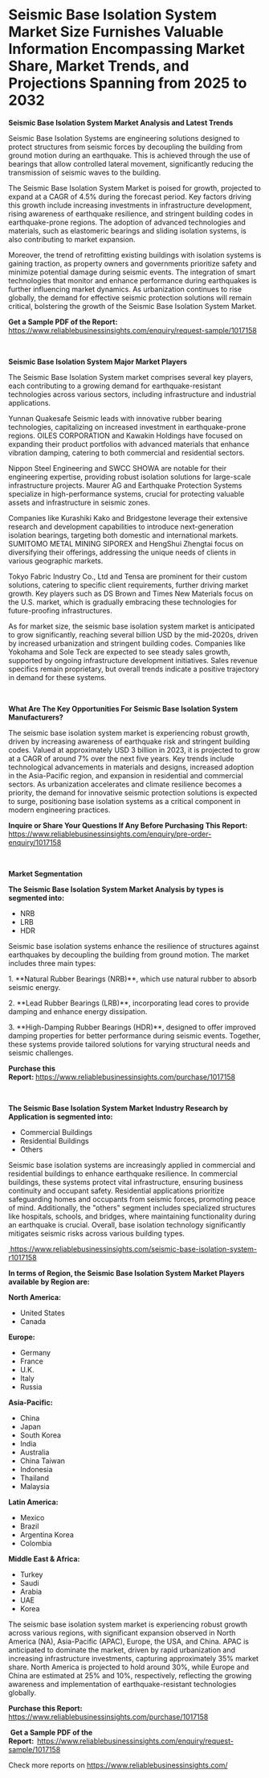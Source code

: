 <p><h1>Seismic Base Isolation System Market Size Furnishes Valuable Information Encompassing Market Share, Market Trends, and Projections Spanning from 2025 to 2032</h1></p><p><strong>Seismic Base Isolation System Market Analysis and Latest Trends</strong></p>
<p><p>Seismic Base Isolation Systems are engineering solutions designed to protect structures from seismic forces by decoupling the building from ground motion during an earthquake. This is achieved through the use of bearings that allow controlled lateral movement, significantly reducing the transmission of seismic waves to the building.</p><p>The Seismic Base Isolation System Market is poised for growth, projected to expand at a CAGR of 4.5% during the forecast period. Key factors driving this growth include increasing investments in infrastructure development, rising awareness of earthquake resilience, and stringent building codes in earthquake-prone regions. The adoption of advanced technologies and materials, such as elastomeric bearings and sliding isolation systems, is also contributing to market expansion.</p><p>Moreover, the trend of retrofitting existing buildings with isolation systems is gaining traction, as property owners and governments prioritize safety and minimize potential damage during seismic events. The integration of smart technologies that monitor and enhance performance during earthquakes is further influencing market dynamics. As urbanization continues to rise globally, the demand for effective seismic protection solutions will remain critical, bolstering the growth of the Seismic Base Isolation System Market.</p></p>
<p><strong>Get a Sample PDF of the Report:&nbsp;</strong> <a href="https://www.reliablebusinessinsights.com/enquiry/request-sample/1017158?utm_campaign=2274&utm_medium=2&utm_source=Github&utm_content=ia&utm_term=08042025&utm_id=seismic-base-isolation-system">https://www.reliablebusinessinsights.com/enquiry/request-sample/1017158</a></p>
<p>&nbsp;</p>
<p><strong>Seismic Base Isolation System Major Market Players</strong></p>
<p><p>The Seismic Base Isolation System market comprises several key players, each contributing to a growing demand for earthquake-resistant technologies across various sectors, including infrastructure and industrial applications. </p><p>Yunnan Quakesafe Seismic leads with innovative rubber bearing technologies, capitalizing on increased investment in earthquake-prone regions. OILES CORPORATION and Kawakin Holdings have focused on expanding their product portfolios with advanced materials that enhance vibration damping, catering to both commercial and residential sectors.</p><p>Nippon Steel Engineering and SWCC SHOWA are notable for their engineering expertise, providing robust isolation solutions for large-scale infrastructure projects. Maurer AG and Earthquake Protection Systems specialize in high-performance systems, crucial for protecting valuable assets and infrastructure in seismic zones.</p><p>Companies like Kurashiki Kako and Bridgestone leverage their extensive research and development capabilities to introduce next-generation isolation bearings, targeting both domestic and international markets. SUMITOMO METAL MINING SIPOREX and HengShui Zhengtai focus on diversifying their offerings, addressing the unique needs of clients in various geographic markets.</p><p>Tokyo Fabric Industry Co., Ltd and Tensa are prominent for their custom solutions, catering to specific client requirements, further driving market growth. Key players such as DS Brown and Times New Materials focus on the U.S. market, which is gradually embracing these technologies for future-proofing infrastructures.</p><p>As for market size, the seismic base isolation system market is anticipated to grow significantly, reaching several billion USD by the mid-2020s, driven by increased urbanization and stringent building codes. Companies like Yokohama and Sole Teck are expected to see steady sales growth, supported by ongoing infrastructure development initiatives. Sales revenue specifics remain proprietary, but overall trends indicate a positive trajectory in demand for these systems.</p></p>
<p>&nbsp;</p>
<p><strong>What Are The Key Opportunities For Seismic Base Isolation System Manufacturers?</strong></p>
<p><p>The seismic base isolation system market is experiencing robust growth, driven by increasing awareness of earthquake risk and stringent building codes. Valued at approximately USD 3 billion in 2023, it is projected to grow at a CAGR of around 7% over the next five years. Key trends include technological advancements in materials and designs, increased adoption in the Asia-Pacific region, and expansion in residential and commercial sectors. As urbanization accelerates and climate resilience becomes a priority, the demand for innovative seismic protection solutions is expected to surge, positioning base isolation systems as a critical component in modern engineering practices.</p></p>
<p><strong>Inquire or Share Your Questions If Any Before Purchasing This Report:</strong> <a href="https://www.reliablebusinessinsights.com/enquiry/pre-order-enquiry/1017158?utm_campaign=2274&utm_medium=2&utm_source=Github&utm_content=ia&utm_term=08042025&utm_id=seismic-base-isolation-system">https://www.reliablebusinessinsights.com/enquiry/pre-order-enquiry/1017158</a></p>
<p>&nbsp;</p>
<p><strong>Market Segmentation</strong></p>
<p><strong>The Seismic Base Isolation System Market Analysis by types is segmented into:</strong></p>
<p><ul><li>NRB</li><li>LRB</li><li>HDR</li></ul></p>
<p><p>Seismic base isolation systems enhance the resilience of structures against earthquakes by decoupling the building from ground motion. The market includes three main types: </p><p>1. **Natural Rubber Bearings (NRB)**, which use natural rubber to absorb seismic energy.</p><p>2. **Lead Rubber Bearings (LRB)**, incorporating lead cores to provide damping and enhance energy dissipation.</p><p>3. **High-Damping Rubber Bearings (HDR)**, designed to offer improved damping properties for better performance during seismic events. Together, these systems provide tailored solutions for varying structural needs and seismic challenges.</p></p>
<p><strong>Purchase this Report:&nbsp;</strong><a href="https://www.reliablebusinessinsights.com/purchase/1017158?utm_campaign=2274&utm_medium=2&utm_source=Github&utm_content=ia&utm_term=08042025&utm_id=seismic-base-isolation-system">https://www.reliablebusinessinsights.com/purchase/1017158</a></p>
<p>&nbsp;</p>
<p><strong>The Seismic Base Isolation System Market Industry Research by Application is segmented into:</strong></p>
<p><ul><li>Commercial Buildings</li><li>Residential Buildings</li><li>Others</li></ul></p>
<p><p>Seismic base isolation systems are increasingly applied in commercial and residential buildings to enhance earthquake resilience. In commercial buildings, these systems protect vital infrastructure, ensuring business continuity and occupant safety. Residential applications prioritize safeguarding homes and occupants from seismic forces, promoting peace of mind. Additionally, the "others" segment includes specialized structures like hospitals, schools, and bridges, where maintaining functionality during an earthquake is crucial. Overall, base isolation technology significantly mitigates seismic risks across various building types.</p></p>
<p><a href="https://www.reliablebusinessinsights.com/seismic-base-isolation-system-r1017158?utm_campaign=2274&utm_medium=2&utm_source=Github&utm_content=ia&utm_term=08042025&utm_id=seismic-base-isolation-system">&nbsp;https://www.reliablebusinessinsights.com/seismic-base-isolation-system-r1017158</a></p>
<p><strong>In terms of Region, the Seismic Base Isolation System Market Players available by Region are:</strong></p>
<p>
    <p> <strong> North America: </strong>
        <ul>
            <li>United States</li>
            <li>Canada</li>
        </ul>
        </p> 
    <p> <strong> Europe: </strong>
        <ul>
            <li>Germany</li>
            <li>France</li>
            <li>U.K.</li>
            <li>Italy</li>
            <li>Russia</li>
        </ul>
        </p> 
    <p> <strong> Asia-Pacific: </strong>
        <ul>
            <li>China</li>
            <li>Japan</li>
            <li>South Korea</li>
            <li>India</li>
            <li>Australia</li>
            <li>China Taiwan</li>
            <li>Indonesia</li>
            <li>Thailand</li>
            <li>Malaysia</li>
        </ul>
        </p> 
    <p> <strong> Latin America: </strong>
        <ul>
            <li>Mexico</li>
            <li>Brazil</li>
            <li>Argentina Korea</li>
            <li>Colombia</li>
        </ul>
        </p> 
    <p> <strong> Middle East & Africa: </strong>
        <ul>
            <li>Turkey</li>
            <li>Saudi</li>
            <li>Arabia</li>
            <li>UAE</li>
            <li>Korea</li>
        </ul>
    </p>
    </p>
<p><p>The seismic base isolation system market is experiencing robust growth across various regions, with significant expansion observed in North America (NA), Asia-Pacific (APAC), Europe, the USA, and China. APAC is anticipated to dominate the market, driven by rapid urbanization and increasing infrastructure investments, capturing approximately 35% market share. North America is projected to hold around 30%, while Europe and China are estimated at 25% and 10%, respectively, reflecting the growing awareness and implementation of earthquake-resistant technologies globally.</p></p>
<p><strong>Purchase this Report: </strong><a href="https://www.reliablebusinessinsights.com/purchase/1017158?utm_campaign=2274&utm_medium=2&utm_source=Github&utm_content=ia&utm_term=08042025&utm_id=seismic-base-isolation-system">https://www.reliablebusinessinsights.com/purchase/1017158</a></p>
<p>&nbsp;<strong>Get a Sample PDF of the Report:&nbsp;&nbsp;</strong><a href="https://www.reliablebusinessinsights.com/enquiry/request-sample/1017158?utm_campaign=2274&utm_medium=2&utm_source=Github&utm_content=ia&utm_term=08042025&utm_id=seismic-base-isolation-system">https://www.reliablebusinessinsights.com/enquiry/request-sample/1017158</a></p>
<p><strong></strong></p>
<p>Check more reports on <a href="https://www.reliablebusinessinsights.com/?utm_campaign=2274&utm_medium=2&utm_source=Github&utm_content=ia&utm_term=08042025&utm_id=seismic-base-isolation-system">https://www.reliablebusinessinsights.com/</a></p>